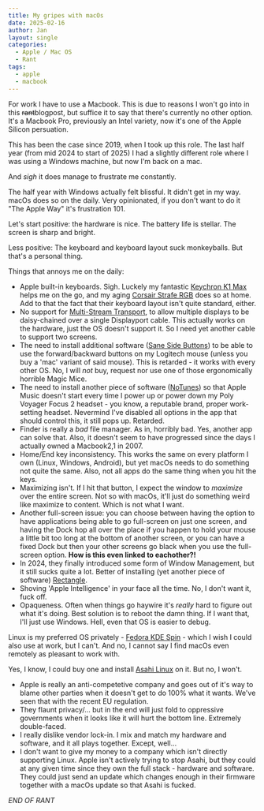 ```yaml
---
title: My gripes with macOs
date: 2025-02-16
author: Jan
layout: single
categories:
  - Apple / Mac OS
  - Rant
tags:
  - apple
  - macbook
---
```


For work I have to use a Macbook. This is due to reasons I won't go into in this ~~rant~~blogpost, but suffice it to say that there's currently no other option. It's a Macbook Pro, previously an Intel variety, now it's one of the Apple Silicon persuation. 

This has been the case since 2019, when I took up this role. The last half year (from mid 2024 to start of 2025) I had a slightly different role where I was using a Windows machine, but now I'm back on a mac. 

And *sigh* it does manage to frustrate me constantly. 

The half year with Windows actually felt blissful. It didn't get in my way. macOs does so on the daily. Very opinionated, if you don't want to do it "The Apple Way" it's frustration 101.

Let's start positive: the hardware is nice. The battery life is stellar. The screen is sharp and bright. 

Less positive: The keyboard and keyboard layout suck monkeyballs. But that's a personal thing.

Things that annoys me on the daily:
- Apple built-in keyboards. Sigh. Luckely my fantastic [Keychron K1 Max](https://www.keychron.com/products/keychron-k1-max-qmk-via-wireless-custom-mechanical-keyboard) helps me on the go, and my aging [Corsair Strafe RGB](https://www.corsair.com/us/en/p/keyboards/ch-9000121-na/strafe-rgb-mechanical-gaming-keyboard-cherry-mx-silent-ch-9000121-na) does so at home. Add to that the fact that their keyboard layout isn't quite standard, either.
- No support for [Multi-Stream Transport](https://en.wikipedia.org/wiki/DisplayPort#Multi-Stream_Transport), to allow multiple displays to be daisy-chained over  a single Displayport cable. This actually works on the hardware, just the OS doesn't support it. So I need yet another cable to support two screens.
- The need to install additional software ([Sane Side Buttons](https://github.com/thealpa/SaneSideButtons)) to be able to use the forward/backward buttons on my Logitech mouse (unless you buy a 'mac' variant of said mouse). This is retarded - it works with every other OS. No, I will *not* buy, request nor use one of those ergonomically horrible Magic Mice.
- The need to install another piece of software ([NoTunes](https://github.com/tombonez/noTunes)) so that Apple Music doesn't start every time I power up or power down my Poly Voyager Focus 2 headset - you know, a reputable brand, proper work-setting headset. Nevermind I've disabled all options in the app that should control this, it still pops up. Retarded.
- Finder is really a *bad* file manager. As in, horribly bad. Yes, another app can solve that. Also, it doesn't seem to have progressed since the days I actually owned a Macbook2,1 in 2007.
- Home/End key inconsistency. This works the same on every platform I own (Linux, Windows, Android), but yet macOs needs to do something not quite the same. Also, not all apps do the same thing when you hit the keys.
- Maximizing isn't. If I hit that button, I expect the window to _maximize_ over the entire screen. Not so with macOs, it'll just do something weird like maximize to content. Which is not what I want.
- Another full-screen issue: you can choose between having the option to have applications being able to go full-screen on just one screen, and having the Dock hop all over the place if you happen to hold your mouse a little bit too long at the bottom of another screen, or you can have a fixed Dock but then your other screens go black when you use the full-screen option. **How is this even linked to eachother?!**
- In 2024, they finally introduced some form of Window Management, but it still sucks quite a lot. Better of installing (yet another piece of software) [Rectangle](https://rectangleapp.com/).
- Shoving 'Apple Intelligence' in your face all the time. No, I don't want it, fuck off.
- Opaqueness. Often when things go haywire it's *really* hard to figure out what it's doing. Best solution is to reboot the damn thing. If I want that, I'll just use Windows. Hell, even that OS is easier to debug.

Linux is my preferred OS privately - [Fedora KDE Spin](https://fedoraproject.org/spins/kde/) - which I wish I could also use at work, but I can't. And no, I cannot say I find macOs even remotely as pleasant to work with.

Yes, I know, I could buy one and install [Asahi Linux](https://asahilinux.org/) on it. But no, I won't.

- Apple is really an anti-competetive company and goes out of it's way to blame other parties when it doesn't get to do 100% what it wants. We've seen that with the recent EU regulation.
- They flaunt privacy/... but in the end will just fold to oppressive governments when it looks like it will hurt the bottom line. Extremely double-faced.
- I really dislike vendor lock-in. I mix and match my hardware and software, and it all plays together. Except, well...
- I don't want to give my money to a company which isn't directly supporting Linux. Apple isn't actively trying to stop Asahi, but they could at any given time since they own the full stack - hardware and software. They could just send an update which changes enough in their firmware together with a macOs update so that Asahi is fucked.


_END OF RANT_